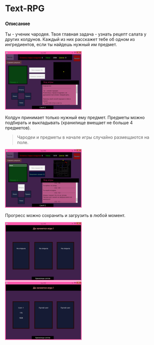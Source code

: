 # Text-RPG

### Описание
Ты - ученик чародея. Твоя главная задача - узнать рецепт салата у других колдунов. Каждый из них расскажет тебе об одном из ингредиентов, если ты найдешь нужный им предмет.

<img src=https://github.com/ApplePieAndCrime/Text-RPG/blob/master/docs/img/start.PNG width="50%"/>

Колдун принимает только нужный ему предмет. Предметы можно подбирать и выкладывать (хранилище вмещает не больше 4 предметов).
> Чародеи и предметы в начале игры случайно размещаются на поле.

<img src=https://github.com/ApplePieAndCrime/Text-RPG/blob/master/docs/img/game.PNG width="50%"/>

Прогресс можно сохранить и загрузить в любой момент.

<img src=https://github.com/ApplePieAndCrime/Text-RPG/blob/master/docs/img/menu-empty.PNG width="50%"/>

<img src=https://github.com/ApplePieAndCrime/Text-RPG/blob/master/docs/img/menu-saved.PNG width="50%"/>
